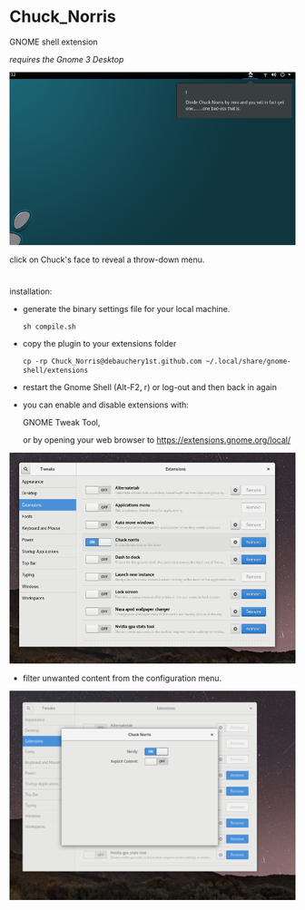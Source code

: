 # Chuck_Norris

GNOME shell extension

*requires the Gnome 3 Desktop*

![screenshot](screenshots/Screenshot%20from%202019-01-09%2014-12-55.png)

click on Chuck's face to reveal a throw-down menu.

#

installation:

- generate the binary settings file for your local machine.

      sh compile.sh

- copy the plugin to your extensions folder

      cp -rp Chuck_Norris@debauchery1st.github.com ~/.local/share/gnome-shell/extensions

-  restart the Gnome Shell (Alt-F2, r) or log-out and then back in again

-  you can enable and disable extensions with:

      GNOME Tweak Tool,

      or by opening your web browser to https://extensions.gnome.org/local/

![screenshot](screenshots/Screenshot%20from%202019-01-10%2000-58-11.png)

- filter unwanted content from the configuration menu.

![screenshot](screenshots/Screenshot%20from%202019-01-10%2000-58-16.png)
